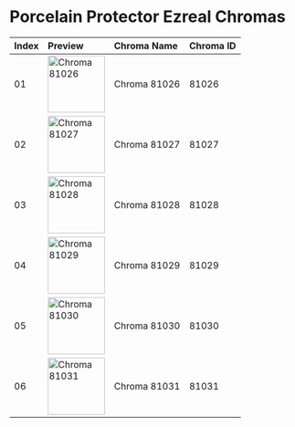 # Porcelain Protector Ezreal Chromas

| Index | Preview | Chroma Name | Chroma ID |
|:---|:---|:---|:---|
| 01 | <img src='https://raw.communitydragon.org/latest/plugins/rcp-be-lol-game-data/global/default/v1/champion-chroma-images/81/81026.png' alt='Chroma 81026' width='100'> | Chroma 81026 | 81026 |
| 02 | <img src='https://raw.communitydragon.org/latest/plugins/rcp-be-lol-game-data/global/default/v1/champion-chroma-images/81/81027.png' alt='Chroma 81027' width='100'> | Chroma 81027 | 81027 |
| 03 | <img src='https://raw.communitydragon.org/latest/plugins/rcp-be-lol-game-data/global/default/v1/champion-chroma-images/81/81028.png' alt='Chroma 81028' width='100'> | Chroma 81028 | 81028 |
| 04 | <img src='https://raw.communitydragon.org/latest/plugins/rcp-be-lol-game-data/global/default/v1/champion-chroma-images/81/81029.png' alt='Chroma 81029' width='100'> | Chroma 81029 | 81029 |
| 05 | <img src='https://raw.communitydragon.org/latest/plugins/rcp-be-lol-game-data/global/default/v1/champion-chroma-images/81/81030.png' alt='Chroma 81030' width='100'> | Chroma 81030 | 81030 |
| 06 | <img src='https://raw.communitydragon.org/latest/plugins/rcp-be-lol-game-data/global/default/v1/champion-chroma-images/81/81031.png' alt='Chroma 81031' width='100'> | Chroma 81031 | 81031 |
